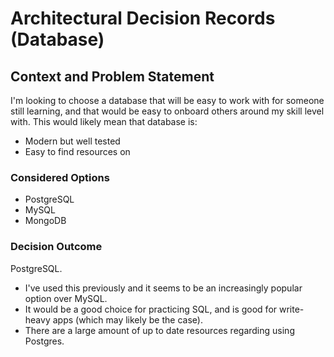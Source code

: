 # Architectural Decision Records (Database)

## Context and Problem Statement
I'm looking to choose a database that will be easy to work with for someone still learning, and that would be easy to onboard others around my skill level with. This would likely mean that database is:
- Modern but well tested
- Easy to find resources on

### Considered Options
- PostgreSQL
- MySQL
- MongoDB

### Decision Outcome
PostgreSQL. 
- I've used this previously and it seems to be an increasingly popular option over MySQL. 
- It would be a good choice for practicing SQL, and is good for write-heavy apps (which may likely be the case).
- There are a large amount of up to date resources regarding using Postgres.